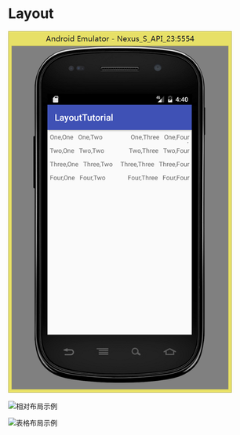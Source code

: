 # Layout

![线性布局示例](https://github.com/SvenChen323/Layout/blob/master/screenshots/2.png)  


![相对布局示例](https://github.com/SvenChen323/Layout/blob/master/LayoutTutorial/screenshots/3.png)    


![表格布局示例](https://github.com/SvenChen323/Layout/blob/master/LayoutTutorial/screenshots/4.png)    

